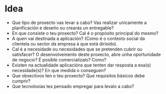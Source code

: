 # Idea

* Que tipo de proxecto vas levar a cabo? Vas realizar unicamente a planificación e deseño ou crearás un entregable?
* En que consiste o teu proxecto? Cal é o propósito principal do mesmo?
* A quen vai destinada a aplicación? (Como é o contexto social da clientela ou sector da empresa á que está dirixido).
* Cal é a necesidade ou necesidades que se pretenden cubrir ou satisfacer? O desenvolvemento deste proxecto, abre unha oportunidade de negocio? É posible comercializalo? Como?
* Existen na actualidade aplicacións que tenten dar resposta a esa(s) necesidade(s)? En que medida o conseguen?
* Que obxectivos ten o teu proxecto? Que requisitos básicos debe cumprir?
* Que tecnoloxías tes pensado empregar para levalo a cabo?
